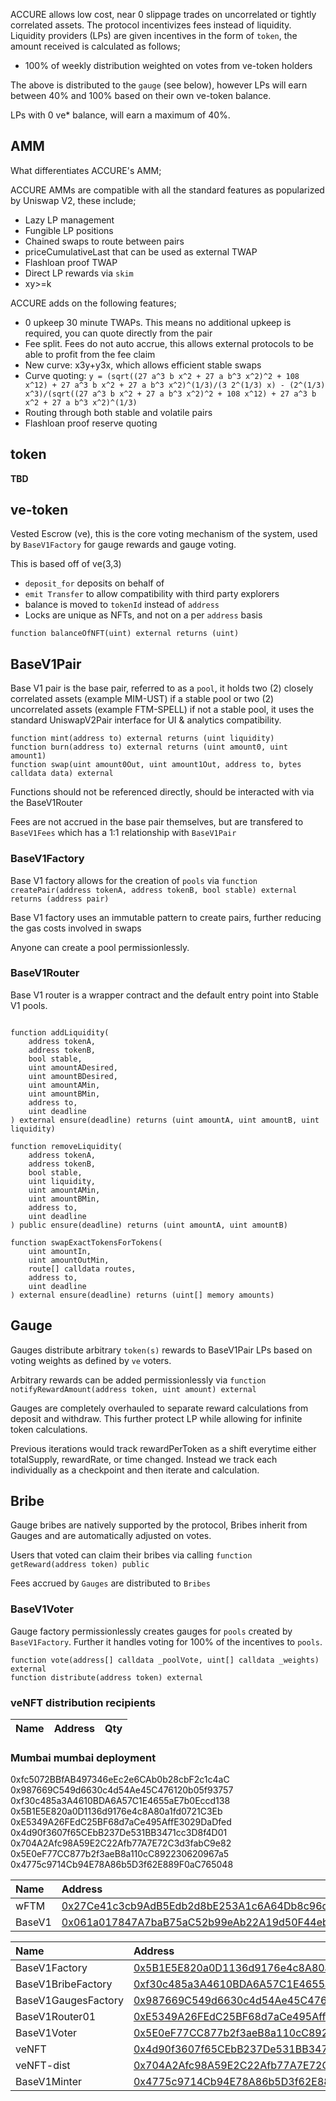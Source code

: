 ACCURE allows low cost, near 0 slippage trades on uncorrelated or tightly correlated assets. The protocol incentivizes fees instead of liquidity. Liquidity providers (LPs) are given incentives in the form of `token`, the amount received is calculated as follows;

* 100% of weekly distribution weighted on votes from ve-token holders

The above is distributed to the `gauge` (see below), however LPs will earn between 40% and 100% based on their own ve-token balance.

LPs with 0 ve* balance, will earn a maximum of 40%.

## AMM

What differentiates ACCURE's AMM;

ACCURE AMMs are compatible with all the standard features as popularized by Uniswap V2, these include;

* Lazy LP management
* Fungible LP positions
* Chained swaps to route between pairs
* priceCumulativeLast that can be used as external TWAP
* Flashloan proof TWAP
* Direct LP rewards via `skim`
* xy>=k

ACCURE adds on the following features;

* 0 upkeep 30 minute TWAPs. This means no additional upkeep is required, you can quote directly from the pair
* Fee split. Fees do not auto accrue, this allows external protocols to be able to profit from the fee claim
* New curve: x3y+y3x, which allows efficient stable swaps
* Curve quoting: `y = (sqrt((27 a^3 b x^2 + 27 a b^3 x^2)^2 + 108 x^12) + 27 a^3 b x^2 + 27 a b^3 x^2)^(1/3)/(3 2^(1/3) x) - (2^(1/3) x^3)/(sqrt((27 a^3 b x^2 + 27 a b^3 x^2)^2 + 108 x^12) + 27 a^3 b x^2 + 27 a b^3 x^2)^(1/3)`
* Routing through both stable and volatile pairs
* Flashloan proof reserve quoting

## token

**TBD**

## ve-token

Vested Escrow (ve), this is the core voting mechanism of the system, used by `BaseV1Factory` for gauge rewards and gauge voting.

This is based off of ve(3,3)

* `deposit_for` deposits on behalf of
* `emit Transfer` to allow compatibility with third party explorers
* balance is moved to `tokenId` instead of `address`
* Locks are unique as NFTs, and not on a per `address` basis

```
function balanceOfNFT(uint) external returns (uint)
```

## BaseV1Pair

Base V1 pair is the base pair, referred to as a `pool`, it holds two (2) closely correlated assets (example MIM-UST) if a stable pool or two (2) uncorrelated assets (example FTM-SPELL) if not a stable pool, it uses the standard UniswapV2Pair interface for UI & analytics compatibility.

```
function mint(address to) external returns (uint liquidity)
function burn(address to) external returns (uint amount0, uint amount1)
function swap(uint amount0Out, uint amount1Out, address to, bytes calldata data) external
```

Functions should not be referenced directly, should be interacted with via the BaseV1Router

Fees are not accrued in the base pair themselves, but are transfered to `BaseV1Fees` which has a 1:1 relationship with `BaseV1Pair`

### BaseV1Factory

Base V1 factory allows for the creation of `pools` via ```function createPair(address tokenA, address tokenB, bool stable) external returns (address pair)```

Base V1 factory uses an immutable pattern to create pairs, further reducing the gas costs involved in swaps

Anyone can create a pool permissionlessly.

### BaseV1Router

Base V1 router is a wrapper contract and the default entry point into Stable V1 pools.

```

function addLiquidity(
    address tokenA,
    address tokenB,
    bool stable,
    uint amountADesired,
    uint amountBDesired,
    uint amountAMin,
    uint amountBMin,
    address to,
    uint deadline
) external ensure(deadline) returns (uint amountA, uint amountB, uint liquidity)

function removeLiquidity(
    address tokenA,
    address tokenB,
    bool stable,
    uint liquidity,
    uint amountAMin,
    uint amountBMin,
    address to,
    uint deadline
) public ensure(deadline) returns (uint amountA, uint amountB)

function swapExactTokensForTokens(
    uint amountIn,
    uint amountOutMin,
    route[] calldata routes,
    address to,
    uint deadline
) external ensure(deadline) returns (uint[] memory amounts)

```

## Gauge

Gauges distribute arbitrary `token(s)` rewards to BaseV1Pair LPs based on voting weights as defined by `ve` voters.

Arbitrary rewards can be added permissionlessly via ```function notifyRewardAmount(address token, uint amount) external```

Gauges are completely overhauled to separate reward calculations from deposit and withdraw. This further protect LP while allowing for infinite token calculations.

Previous iterations would track rewardPerToken as a shift everytime either totalSupply, rewardRate, or time changed. Instead we track each individually as a checkpoint and then iterate and calculation.

## Bribe

Gauge bribes are natively supported by the protocol, Bribes inherit from Gauges and are automatically adjusted on votes.

Users that voted can claim their bribes via calling ```function getReward(address token) public```

Fees accrued by `Gauges` are distributed to `Bribes`

### BaseV1Voter

Gauge factory permissionlessly creates gauges for `pools` created by `BaseV1Factory`. Further it handles voting for 100% of the incentives to `pools`.

```
function vote(address[] calldata _poolVote, uint[] calldata _weights) external
function distribute(address token) external
```

### veNFT distribution recipients

| Name | Address | Qty |
| :--- | :--- | :--- |


### Mumbai mumbai deployment

0xfc5072BBfAB497346eEc2e6CAb0b28cbF2c1c4aC 0x987669C549d6630c4d54Ae45C476120b05f93757 0xf30c485a3A4610BDA6A57C1E4655aE7b0Eccd138 0x5B1E5E820a0D1136d9176e4c8A80a1fd0721C3Eb 0xE5349A26FEdC25BF68d7aCe495AffE3029DaDfed 0x4d90f3607f65CEbB237De531BB3471cc3D8f4D01 0x704A2Afc98A59E2C22Afb77A7E72C3d3fabC9e82 0x5E0eF77CC877b2f3aeB8a110cC892230620967a5 0x4775c9714Cb94E78A86b5D3f62E889F0aC765048

| Name | Address |
| :--- | :--- |
| wFTM| [0x27Ce41c3cb9AdB5Edb2d8bE253A1c6A64Db8c96d](https://mumbai.polygonscan.com/address/0x99B92f7b3C65152Eb7654b7e0bdb08C659077CaA#code) |
| BaseV1 | [0x061a017847A7baB75aC52b99eAb22A19d50F44eb](https://mumbai.polygonscan.com/address/0xfc5072BBfAB497346eEc2e6CAb0b28cbF2c1c4aC#code) |

| Name | Address |
| :--- | :--- |
| BaseV1Factory | [0x5B1E5E820a0D1136d9176e4c8A80a1fd0721C3Eb](https://mumbai.polygonscan.com/address/0x5B1E5E820a0D1136d9176e4c8A80a1fd0721C3Eb#code) |
| BaseV1BribeFactory | [0xf30c485a3A4610BDA6A57C1E4655aE7b0Eccd138](https://mumbai.polygonscan.com/address/0xf30c485a3A4610BDA6A57C1E4655aE7b0Eccd138#code) |
| BaseV1GaugesFactory | [0x987669C549d6630c4d54Ae45C476120b05f93757](https://mumbai.polygonscan.com/address/0x987669C549d6630c4d54Ae45C476120b05f93757#code) |
| BaseV1Router01 | [0xE5349A26FEdC25BF68d7aCe495AffE3029DaDfed](https://mumbai.polygonscan.com/address/0xE5349A26FEdC25BF68d7aCe495AffE3029DaDfed#code) |
| BaseV1Voter | [0x5E0eF77CC877b2f3aeB8a110cC892230620967a5](https://mumbai.polygonscan.com/address/0x5E0eF77CC877b2f3aeB8a110cC892230620967a5#code) |
| veNFT | [0x4d90f3607f65CEbB237De531BB3471cc3D8f4D01](https://mumbai.polygonscan.com/address/0x4d90f3607f65CEbB237De531BB3471cc3D8f4D01#code) |
| veNFT-dist | [0x704A2Afc98A59E2C22Afb77A7E72C3d3fabC9e82](https://mumbai.polygonscan.com/address/0x704A2Afc98A59E2C22Afb77A7E72C3d3fabC9e82#code) |
| BaseV1Minter | [0x4775c9714Cb94E78A86b5D3f62E889F0aC765048](https://mumbai.polygonscan.com/address/0x4775c9714Cb94E78A86b5D3f62E889F0aC765048#code) |

